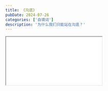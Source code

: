 ```yaml
---
title: 《沟底》
pubDate: 2024-07-26
categories: ['自填词']
description: '为什么我们只能站在沟底？'
---
```


<iframe src="//player.bilibili.com/player.html?isOutside=true&aid=112840736311479&bvid=BV1JDeSeQEtw&cid=500001625828046&p=1" allowfullscreen="true">


>为什么我们只能站在沟底？

**[Verse 1]**
逃出教化场 不回家乡<br />
葬入黄肠 陨于何人之创<br />
人言长出荆棘 试图逼谁回去<br />
灵柩渗出血滴 曾遭谁背弃<br />
耳廓贴紧玻璃 父母已泣至泪汔<br />
灵魂没入孤寂 不胜苦楚凄厉

**[Verse 2]**
你喜欢翕张自由的羽翼 追求不羁的希冀 <br />
应为侠客的自己望被刨出沟底<br />
你问我应该藏身何地 躲避钦差的追击<br />
沟底的你是庶或黎<br />
垄上前行的人麻木着笑脸 <br />
乌合之众傍谁命传唱讹言<br />
阴阳皆无所牵 <br />
唯科举为先

**[Chorus 1]**
平旦起 人定睡 子丑之时悄抹泪<br />
不得退 彭殇谁 为何读书拿命垒<br />
脾胃毁 梦未遂 此生徒余耦世贼<br />
芸芸生 无根水 凌云壮志早已坠

**[Verse 3]**
沧海横流之势对吾辈不腆 垄上获麟的人或仍忆绮年<br />
凡鸟无以得僭 默默至成烟

**[Chorus 2]**
平旦起 人定睡 恍醒只得空伤悲<br />
不得退 厌合谁 不然何以避饥馁<br />
不知微 不识罪 茂年膨脝亡人媺<br />
芸芸生 无根水 极阳未逝人已坠

**[End]**
极阳未逝人已坠
